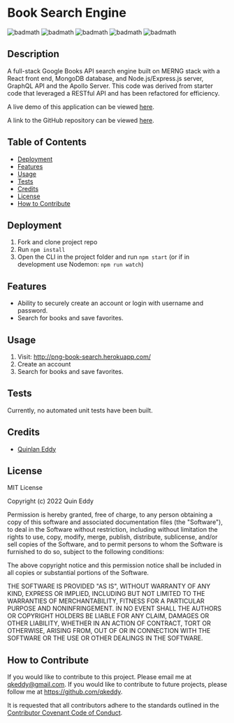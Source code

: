 # Book Search Engine
![badmath](https://img.shields.io/github/license/qkeddy/book-search-engine)
![badmath](https://img.shields.io/github/issues/qkeddy/book-search-engine)
![badmath](https://img.shields.io/github/languages/top/qkeddy/book-search-engine)
![badmath](https://img.shields.io/github/watchers/qkeddy/book-search-engine)
![badmath](https://img.shields.io/github/forks/qkeddy/book-search-engine)

## Description
A full-stack Google Books API search engine built on MERNG stack with a React front end, MongoDB database, and Node.js/Express.js server, GraphQL API and the Apollo Server. This code was derived from starter code that leveraged a RESTful API and has been refactored for efficiency.

A live demo of this application can be viewed [here](http://png-book-search.herokuapp.com/).

A link to the GitHub repository can be viewed [here](https://github.com/qkeddy/book-search-engine).

## Table of Contents

- [Deployment](#deployment)
- [Features](#features)
- [Usage](#usage)
- [Tests](#tests)
- [Credits](#credits)
- [License](#license)
- [How to Contribute](#how-to-contribute)

## Deployment
1. Fork and clone project repo
2. Run `npm install`
3. Open the CLI in the project folder and run `npm start` (or if in development use Nodemon: `npm run watch`)


## Features
- Ability to securely create an account or login with username and password.
- Search for books and save favorites.

## Usage
1. Visit: http://png-book-search.herokuapp.com/
2. Create an account
3. Search for books and save favorites.

## Tests
Currently, no automated unit tests have been built. 

## Credits
- [Quinlan Eddy](https://github.com/qkeddy)

## License
MIT License

Copyright (c) 2022 Quin Eddy

Permission is hereby granted, free of charge, to any person obtaining a copy
of this software and associated documentation files (the "Software"), to deal
in the Software without restriction, including without limitation the rights
to use, copy, modify, merge, publish, distribute, sublicense, and/or sell
copies of the Software, and to permit persons to whom the Software is
furnished to do so, subject to the following conditions:

The above copyright notice and this permission notice shall be included in all
copies or substantial portions of the Software.

THE SOFTWARE IS PROVIDED "AS IS", WITHOUT WARRANTY OF ANY KIND, EXPRESS OR
IMPLIED, INCLUDING BUT NOT LIMITED TO THE WARRANTIES OF MERCHANTABILITY,
FITNESS FOR A PARTICULAR PURPOSE AND NONINFRINGEMENT. IN NO EVENT SHALL THE
AUTHORS OR COPYRIGHT HOLDERS BE LIABLE FOR ANY CLAIM, DAMAGES OR OTHER
LIABILITY, WHETHER IN AN ACTION OF CONTRACT, TORT OR OTHERWISE, ARISING FROM,
OUT OF OR IN CONNECTION WITH THE SOFTWARE OR THE USE OR OTHER DEALINGS IN THE
SOFTWARE.



## How to Contribute

If you would like to contribute to this project. Please email me at qkeddy@gmail.com. If you would like to contribute to future projects, please follow me at https://github.com/qkeddy.

It is requested that all contributors adhere to the standards outlined in the [Contributor Covenant Code of Conduct](https://www.contributor-covenant.org/version/2/1/code_of_conduct/).